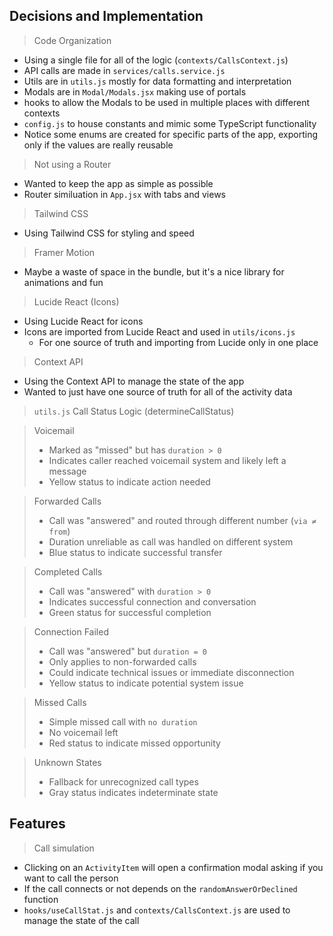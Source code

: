 ## Decisions and Implementation

> Code Organization
- Using a single file for all of the logic (`contexts/CallsContext.js`)
- API calls are made in `services/calls.service.js`
- Utils are in `utils.js` mostly for data formatting and interpretation
- Modals are in `Modal/Modals.jsx` making use of portals
- hooks to allow the Modals to be used in multiple places with different contexts
- `config.js` to house constants and mimic some TypeScript functionality
- Notice some enums are created for specific parts of the app, exporting only if the values are really reusable

> Not using a Router
- Wanted to keep the app as simple as possible
- Router similuation in `App.jsx` with tabs and views

> Tailwind CSS
- Using Tailwind CSS for styling and speed

> Framer Motion
- Maybe a waste of space in the bundle, but it's a nice library for animations and fun

> Lucide React (Icons)
- Using Lucide React for icons
- Icons are imported from Lucide React and used in `utils/icons.js`
  - For one source of truth and importing from Lucide only in one place

> Context API
- Using the Context API to manage the state of the app
- Wanted to just have one source of truth for all of the activity data

> `utils.js`
> Call Status Logic (determineCallStatus)

> Voicemail
> - Marked as "missed" but has `duration > 0`
> - Indicates caller reached voicemail system and likely left a message
> - Yellow status to indicate action needed

> Forwarded Calls
> - Call was "answered" and routed through different number (`via ≠ from`)
> - Duration unreliable as call was handled on different system
> - Blue status to indicate successful transfer

> Completed Calls
> - Call was "answered" with `duration > 0`
> - Indicates successful connection and conversation
> - Green status for successful completion

> Connection Failed
> - Call was "answered" but `duration = 0`
> - Only applies to non-forwarded calls
> - Could indicate technical issues or immediate disconnection
> - Yellow status to indicate potential system issue

> Missed Calls
> - Simple missed call with `no duration`
> - No voicemail left
> - Red status to indicate missed opportunity

> Unknown States
> - Fallback for unrecognized call types
> - Gray status indicates indeterminate state

## Features

> Call simulation
- Clicking on an `ActivityItem` will open a confirmation modal asking if you want to call the person 
- If the call connects or not depends on the `randomAnswerOrDeclined` function
- `hooks/useCallStat.js` and `contexts/CallsContext.js` are used to manage the state of the call
